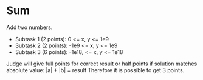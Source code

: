# Sum

Add two numbers.

- Subtask 1 (2 points): 0 <= x, y <= 1e9
- Subtask 2 (2 points): -1e9 <= x, y <= 1e9
- Subtask 3 (6 points): -1e18, <= x, y <= 1e18

Judge will give full points for correct result or
half points if solution matches absolute value: |a| + |b| = result
Therefore it is possible to get 3 points.
